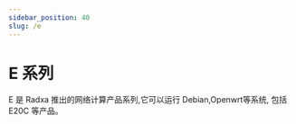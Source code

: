 ```yaml
---
sidebar_position: 40
slug: /e
---
```


# E 系列

E 是 Radxa 推出的网络计算产品系列,它可以运行 Debian,Openwrt等系统, 包括 E20C 等产品。
